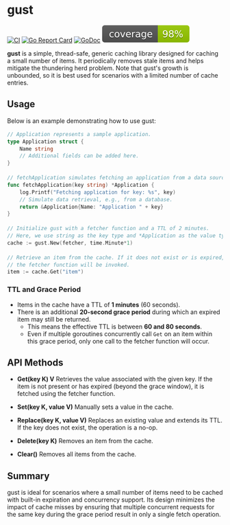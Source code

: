 # gust

[![CI](https://github.com/wonbyte/gust/actions/workflows/ci.yml/badge.svg?branch=main)](https://github.com/wonbyte/gust/actions/workflows/ci.yml)
[![Go Report Card](https://goreportcard.com/badge/github.com/wonbyte/gust?cache=v1)](https://goreportcard.com/report/github.com/wonbyte/gust)
[![GoDoc](https://godoc.org/github.com/wonbyte/gust?status.svg)](https://godoc.org/github.com/wonbyte/gust)
![Coverage](https://raw.githubusercontent.com/wonbyte/gust/badges/.badges/main/coverage.svg)

**gust** is a simple, thread-safe, generic caching library designed for caching
a small number of items. It periodically removes stale items and helps mitigate
the thundering herd problem. Note that gust's growth is unbounded, so it is best
used for scenarios with a limited number of cache entries.

## Usage

Below is an example demonstrating how to use gust:

```go
// Application represents a sample application.
type Application struct {
	Name string
	// Additional fields can be added here.
}

// fetchApplication simulates fetching an application from a data source.
func fetchApplication(key string) *Application {
	log.Printf("Fetching application for key: %s", key)
	// Simulate data retrieval, e.g., from a database.
	return &Application{Name: "Application " + key}
}

// Initialize gust with a fetcher function and a TTL of 2 minutes.
// Here, we use string as the key type and *Application as the value type.
cache := gust.New(fetcher, time.Minute*1)

// Retrieve an item from the cache. If it does not exist or is expired,
// the fetcher function will be invoked.
item := cache.Get("item")
```

### TTL and Grace Period

- Items in the cache have a TTL of **1 minutes** (60 seconds).
- There is an additional **20-second grace period** during which an expired item may still be returned.
  - This means the effective TTL is between **60 and 80 seconds**.
  - Even if multiple goroutines concurrently call `Get` on an item within this grace period, only one
  call to the fetcher function will occur.

## API Methods

- **Get(key K) V**
  Retrieves the value associated with the given key. If the item is not present
  or has expired (beyond the grace window), it is fetched using the fetcher function.

- **Set(key K, value V)**
  Manually sets a value in the cache.

- **Replace(key K, value V)**
  Replaces an existing value and extends its TTL. If the key does not exist, the
  operation is a no-op.

- **Delete(key K)**
  Removes an item from the cache.

- **Clear()**
  Removes all items from the cache.

## Summary

gust is ideal for scenarios where a small number of items need to be cached with
built-in expiration and concurrency support. Its design minimizes the impact of
cache misses by ensuring that multiple concurrent requests for the same key during
the grace period result in only a single fetch operation.
